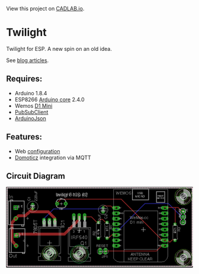 View this project on [CADLAB.io](https://cadlab.io/project/1212). 

# Twilight
Twilight for ESP. A new spin on an old idea.

See [blog articles](https://programmablehardware.blogspot.ie/search?q=twilight).

## Requires:
- Arduino 1.8.4
- ESP8266 [Arduino core](https://github.com/esp8266/Arduino) 2.4.0
- Wemos [D1 Mini](https://wiki.wemos.cc/products:d1:d1_mini)
- [PubSubClient](https://pubsubclient.knolleary.net)
- [ArduinoJson](https://github.com/bblanchon/ArduinoJson)

## Features:
- Web [configuration](https://github.com/jscrane/WebConfiguredESP)
- [Domoticz](https://domoticz.com) integration via MQTT

## Circuit Diagram
![Schematic](eagle/schematic.png)

